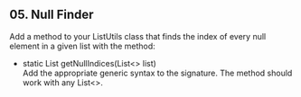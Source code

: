 ## 05. Null Finder 

Add a method to your ListUtils class that finds the index of every null element in a given list with the method:
- static List<Integer> getNullIndices(List<> list)<br>
Add the appropriate generic syntax to the signature. The method should work with any List<>.
